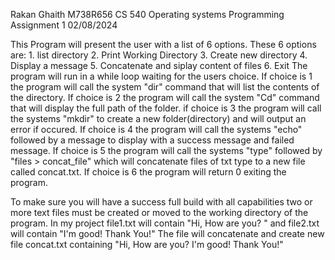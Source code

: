 Rakan Ghaith
M738R656
CS 540 Operating systems
Programming Assignment 1
02/08/2024


This Program will present the user with a list of 6 options.
These 6 options are: 	1. list directory 
			2. Print Working Directory 
			3. Create new directory 
			4. Display a message 
			5. Concatenate and siplay content of files 
			6. Exit
The program will run in a while loop waiting for the users choice.
If choice is 1 the program will call the system "dir" command that will list the contents of the directory.
If choice is 2 the program will call the system "Cd" command that will display the full path of the folder.
if choice is 3 the program will call the systems  "mkdir" to create a new folder(directory) and will output an error if occured.
If choice is 4 the program will call the systems "echo" followed by a message to display with a success message and failed message.
If choice is 5 the program will call the systems "type" followed by "files > concat_file" which will concatenate files of txt type to a new file called concat.txt.
If choice is 6 the program will return 0 exiting the program.

To make sure you will have a success full build with all capabilities two or more text files must be created or moved to the working directory of the program.
In my project file1.txt will contain "Hi, How are you? " and file2.txt will contain "I'm good! Thank You!"
The file will concatenate and create new file concat.txt containing "Hi, How are you? I'm good! Thank You!"
 
